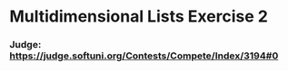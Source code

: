 # Multidimensional Lists Exercise 2
### Judge: https://judge.softuni.org/Contests/Compete/Index/3194#0